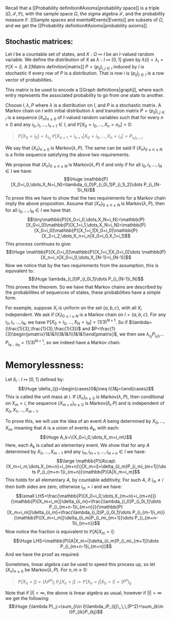 Recall that a [[Probability definition#Axioms|probability space]] is a triple $(\Omega,\mathcal{F},\mathbb{P})$, with the sample space $\Omega$, the sigma algebra $\mathcal{F}$, and the probability measure $\mathbb{P}$. [[Sample spaces and events#Events|Events]] are subsets of $\Omega$, and we get the [[Probability definition#Axioms|probability axioms]].

## Stochastic matrices:
Let $I$ be a countable set of states, and $X:\Omega\mapsto I$ be an $I$-valued random variable. We define the distribution of $X$ as $\lambda:I\mapsto[0,1]$ given by $\lambda(i)=\lambda_i=\mathbb{P}[X=i]$. A [[Matrix definition|matrix]] $P=(p_{ij})_{i,j\in I}$ induced by $I$ is stochastic if every row of $P$ is a distribution. That is row $i$ is $(p_{ij})_{j\in I}$ is a row vector of probabilities.

This matrix is be used to encode a [[Graph definitions|graph]], where each entry represents the associated probability to go from one state to another.

Choose $I,\lambda,P$ where $\lambda$ is a distribution on $I$, and $P$ is a stochastic matrix. A Markov chain on $I$ with initial distribution $\lambda$ and transition matrix $P=(p_{ij})_{i,j\in I}$ is a sequence $(X_n)_{n\geq0}$ of $I$-valued random variables such that for every $n\geq0$ and any $i_0,i_1,\dots,i_{n+1}\in I$, and $\mathbb{P}[X_0=i_0,\dots,X_n=o_n]>0$:
> $\mathbb{P}[X_0=i_0]=\lambda_{i_0}$
> $\mathbb{P}[X_{n+1}=i_{n+1}|X_0=i_0,\dots,X_n=i_n]=P_{i_ni_{n+1}}$

We say that $(X_n)_{n\geq0}$ is $\text{Markov}(\lambda,P)$. The same can be said if $(X_n)_{0\leq n\leq N}$ is a finite sequence satisfying the above two requirements.


We propose that $(X_n)_{0\leq n\leq N}$ is $\text{Markov}(\lambda,P)$ if and only if for all $i_0,i_1,\dots,i_N\in I$ we have:$$\Huge \mathbb{P}[X_0=i_0,\dots,X_N=i_N]=\lambda_{i_0}P_{i_0i_1}P_{i_1i_2}\dots P_{i_{N-1}i_N}$$To prove this we have to show that the two requirements for a Markov chain imply the above proposition. Assume that $(X_n)_{0\leq n\leq N}$ is $\text{Markov}(\lambda,P)$, then for all $i_0,\dots,i_N\in I$ we have that: $$\tiny\mathbb{P}[X_0=i_0,\dots,X_N=i_N]=\mathbb{P}[X_0=i_0]\mathbb{P}[X_1=i_1,\dots,X_N=i_N]=\mathbb{P}[X_0=i_0]\mathbb{P}[X_1=i_1|X_0=i_0]\mathbb{P}[X_2=i_2,\dots,X_n=i_n|X_0=i_0,X_1=i_1]$$This process continues to give:$$\Huge \mathbb{P}[X_0=i_0]\mathbb{P}[X_1=i_1|X_0=i_0]\dots \mathbb{P}[X_n=i_n|X_0=i_0,\dots,X_{N-1}=i_{N-1}]$$Now we notice that by the two requirements from the assumption, this is equivalent to:$$\Huge \lambda_{i_0}P_{i_0i_1}\dots P_{i_{N-1}i_N}$$This proves the theorem. So we have that Markov chains are described by the probabilities of sequences of states, these probabilities have a simple form.

For example, suppose $X_i$ is uniform on the set $\{a,b,c\}$, with all $X_i$ independent. We ask if $(X_i)_{0\leq i\leq N}$ is a Markov chain on $I=\{a,b,c\}$. For any $i_0,i_1,\dots,i_N$, we have $\mathbb{P}[X_0=i_0,\dots,X_N=i_N]=(1/3)^{N+1}$. So if $\lambda=(\frac{1}{3},\frac{1}{3},\frac{1}{3})$ and $P=\frac{1}{3}\begin{pmatrix}1&1&1\\1&1&1\\1&1&1\end{pmatrix}$, we then see $\lambda_{i_0}P_{i_0i_1}\dots P_{i_{N-1}i_N}=(1/3)^{N+1}$, so we indeed have a Markov chain.

# Memorylessness:

Let $\delta_i:I\mapsto[0,1]$ defined by:$$\Huge \delta_{ij}=\begin{cases}0&j\neq i\\1&j=i\end{cases}$$This is called the unit mass at $i$. If $(X_n)_{n\geq0}$ is $\text{Markov}(\lambda,P)$, then conditional on $X_m=i$, the sequence $(X_{m+n})_{n\geq0}$ is $\text{Markov}(\delta_i,P)$ and is independent of $X_0,X_1,\dots,X_{m-1}$.

To prove this, we will use the idea of an event $A$ being determined by $X_0,\dots,X_m$, meaning that $A$ is a union of events $A_k$, with each:$$\Huge A_k=\{X_0=i_0,\dots,X_m=i_m\}$$Here, each $A_k$ is called an elementary event. We show that for any $A$ determined by $X_0,\dots,X_{m-1}$ and any $i_m,i_{m+1},\dots,i_{m+n}\in I$ we have:$$\large \mathbb{P}[A\cap\{X_m=i_m,\dots,X_{m+n}=i_{m+n}\}|X_m=i]=\delta_{ii_m}P_{i_mi_{m+1}}\dots P_{i_{m+n-1}i_{m+n}}\mathbb{P}[A|X_m=i_m]$$This holds for all elementary $A$, by countable additivity. For such $A$, if $i_m\neq i$ then both sides are zero, otherwise $i_m=i$ and we have:$$\small LHS=\frac{\mathbb{P}[X_0=i_0,\dots,X_{m+n}=i_{m+n}]}{\mathbb{P}[X_m=i_m]}\delta_{ii_m}=\frac{\lambda_{i_0}P_{i_0i_1}\dots P_{i_{m+n-1}i_{m+n}}}{\mathbb{P}[X_m=i_m]}\delta_{ii_m}=\frac{\lambda_{i_0}P_{i_0i_1}\dots P_{i_{m-1}i_m}}{\mathbb{P}[X_m=i_m]}\delta_{ii_m}P_{i_mi_{m+1}}\dots P_{i_{m+n-1}i_{m+n}}$$Now notice the fraction is equivalent to $\mathbb{P}[A|X_m=i]$:$$\Huge LHS=\mathbb{P}[A|X_m=i]\delta_{ii_m}P_{i_mi_{m+1}}\dots P_{i_{m+n-1}i_{m+n}}$$And we have the proof as required.

Sometimes, linear algebra can be used to speed this process up, so let $(X_n)_{n\geq0}$ be $\text{Markov}(\lambda,P)$. For $n,m\geq0$:
>$\mathbb{P}[X_n=j]=(\lambda P^n)_j$
>$\mathbb{P}_i[X_n=j]:=\mathbb{P}[X_n=j|X_0=i]=(P^n)_{ij}$

Note that if $|I|<\infty$, the above is linear algebra as usual, however if $|I|=\infty$ we get the following:$$\Huge (\lambda P)_j:=\sum_{i\in I}\lambda_iP_{ij}\,,\,\,(P^2)=\sum_{k\in I}P_{ik}P_{kj}$$